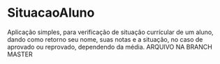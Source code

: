 # SituacaoAluno
Aplicação simples, para verificação de situação currícular de um aluno, dando como retorno seu nome, suas notas e a situação, no caso de aprovado ou reprovado, dependendo da média.
ARQUIVO NA BRANCH MASTER

